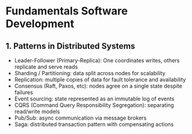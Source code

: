 # Fundamentals Software Development

## 1. Patterns in Distributed Systems

- Leader-Follower (Primary-Replica): One coordinates writes, others replicate and serve reads
- Sharding / Partitioning: data split across nodes for scalability
- Replication: multiple copies of data for fault tolerance and availability
- Consensus (Raft, Paxos, etc): nodes agree on a single state despite failures
- Event sourcing: state represented as an immutable log of events
- CQRS (Command Query Responsibility Segregation): separating read/write models
- Pub/Sub: async communication via message brokers
- Saga: distributed transaction pattern with compensating actions
